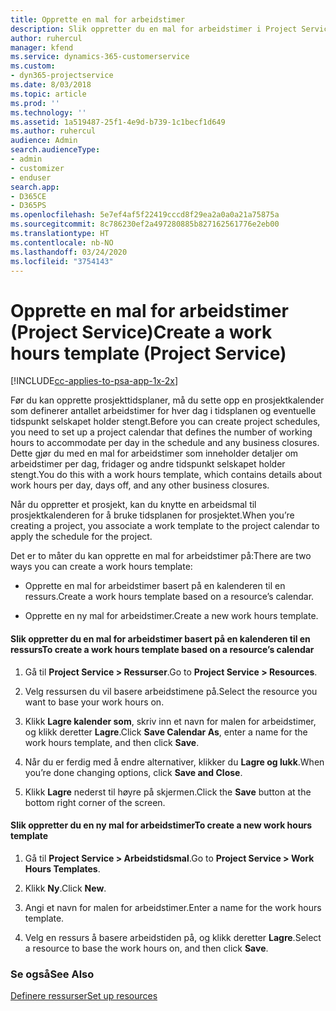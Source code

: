 ```yaml
---
title: Opprette en mal for arbeidstimer
description: Slik oppretter du en mal for arbeidstimer i Project Service
author: ruhercul
manager: kfend
ms.service: dynamics-365-customerservice
ms.custom:
- dyn365-projectservice
ms.date: 8/03/2018
ms.topic: article
ms.prod: ''
ms.technology: ''
ms.assetid: 1a519487-25f1-4e9d-b739-1c1becf1d649
ms.author: ruhercul
audience: Admin
search.audienceType:
- admin
- customizer
- enduser
search.app:
- D365CE
- D365PS
ms.openlocfilehash: 5e7ef4af5f22419cccd8f29ea2a0a0a21a75875a
ms.sourcegitcommit: 8c786230ef2a497280885b827162561776e2eb00
ms.translationtype: HT
ms.contentlocale: nb-NO
ms.lasthandoff: 03/24/2020
ms.locfileid: "3754143"
---
```

# <a name="create-a-work-hours-template-project-service"></a><span data-ttu-id="b94ae-103">Opprette en mal for arbeidstimer (Project Service)</span><span class="sxs-lookup"><span data-stu-id="b94ae-103">Create a work hours template (Project Service)</span></span>

[!INCLUDE[cc-applies-to-psa-app-1x-2x](../includes/cc-applies-to-psa-app-1x-2x.md)]

<span data-ttu-id="b94ae-104">Før du kan opprette prosjekttidsplaner, må du sette opp en prosjektkalender som definerer antallet arbeidstimer for hver dag i tidsplanen og eventuelle tidspunkt selskapet holder stengt.</span><span class="sxs-lookup"><span data-stu-id="b94ae-104">Before you can create project schedules, you need to set up a project calendar that defines the number of working hours to accommodate per day in the schedule and any business closures.</span></span> <span data-ttu-id="b94ae-105">Dette gjør du med en mal for arbeidstimer som inneholder detaljer om arbeidstimer per dag, fridager og andre tidspunkt selskapet holder stengt.</span><span class="sxs-lookup"><span data-stu-id="b94ae-105">You do this with a work hours template, which contains details about work hours per day, days off, and any other business closures.</span></span>  
  
 <span data-ttu-id="b94ae-106">Når du oppretter et prosjekt, kan du knytte en arbeidsmal til prosjektkalenderen for å bruke tidsplanen for prosjektet.</span><span class="sxs-lookup"><span data-stu-id="b94ae-106">When you’re creating a project, you associate a work template to the project calendar to apply the schedule for the project.</span></span>  
  
 <span data-ttu-id="b94ae-107">Det er to måter du kan opprette en mal for arbeidstimer på:</span><span class="sxs-lookup"><span data-stu-id="b94ae-107">There are two ways you can create a work hours template:</span></span>  
  
-   <span data-ttu-id="b94ae-108">Opprette en mal for arbeidstimer basert på en kalenderen til en ressurs.</span><span class="sxs-lookup"><span data-stu-id="b94ae-108">Create a work hours template based on a resource’s calendar.</span></span>  
  
-   <span data-ttu-id="b94ae-109">Opprette en ny mal for arbeidstimer.</span><span class="sxs-lookup"><span data-stu-id="b94ae-109">Create a new work hours template.</span></span>  
  
#### <a name="to-create-a-work-hours-template-based-on-a-resources-calendar"></a><span data-ttu-id="b94ae-110">Slik oppretter du en mal for arbeidstimer basert på en kalenderen til en ressurs</span><span class="sxs-lookup"><span data-stu-id="b94ae-110">To create a work hours template based on a resource’s calendar</span></span>  
  
1.  <span data-ttu-id="b94ae-111">Gå til **Project Service > Ressurser**.</span><span class="sxs-lookup"><span data-stu-id="b94ae-111">Go to **Project Service > Resources**.</span></span>  
  
2.  <span data-ttu-id="b94ae-112">Velg ressursen du vil basere arbeidstimene på.</span><span class="sxs-lookup"><span data-stu-id="b94ae-112">Select the resource you want to base your work hours on.</span></span>  
  
3.  <span data-ttu-id="b94ae-113">Klikk **Lagre kalender som**, skriv inn et navn for malen for arbeidstimer, og klikk deretter **Lagre**.</span><span class="sxs-lookup"><span data-stu-id="b94ae-113">Click **Save Calendar As**, enter a name for the work hours template, and then click **Save**.</span></span>  
  
4.  <span data-ttu-id="b94ae-114">Når du er ferdig med å endre alternativer, klikker du **Lagre og lukk**.</span><span class="sxs-lookup"><span data-stu-id="b94ae-114">When you’re done changing options, click **Save and Close**.</span></span>  
  
5.  <span data-ttu-id="b94ae-115">Klikk **Lagre** nederst til høyre på skjermen.</span><span class="sxs-lookup"><span data-stu-id="b94ae-115">Click the **Save** button at the bottom right corner of the screen.</span></span>  
  
#### <a name="to-create-a-new-work-hours-template"></a><span data-ttu-id="b94ae-116">Slik oppretter du en ny mal for arbeidstimer</span><span class="sxs-lookup"><span data-stu-id="b94ae-116">To create a new work hours template</span></span>  
  
1.  <span data-ttu-id="b94ae-117">Gå til **Project Service > Arbeidstidsmal**.</span><span class="sxs-lookup"><span data-stu-id="b94ae-117">Go to **Project Service > Work Hours Templates**.</span></span>  
  
2.  <span data-ttu-id="b94ae-118">Klikk **Ny**.</span><span class="sxs-lookup"><span data-stu-id="b94ae-118">Click **New**.</span></span>  
  
3.  <span data-ttu-id="b94ae-119">Angi et navn for malen for arbeidstimer.</span><span class="sxs-lookup"><span data-stu-id="b94ae-119">Enter a name for the work hours template.</span></span>  
  
4.  <span data-ttu-id="b94ae-120">Velg en ressurs å basere arbeidstiden på, og klikk deretter **Lagre**.</span><span class="sxs-lookup"><span data-stu-id="b94ae-120">Select a resource to base the work hours on, and then click **Save**.</span></span>  
  
### <a name="see-also"></a><span data-ttu-id="b94ae-121">Se også</span><span class="sxs-lookup"><span data-stu-id="b94ae-121">See Also</span></span>  
 [<span data-ttu-id="b94ae-122">Definere ressurser</span><span class="sxs-lookup"><span data-stu-id="b94ae-122">Set up resources</span></span>](../project-service/set-up-resources.md)
